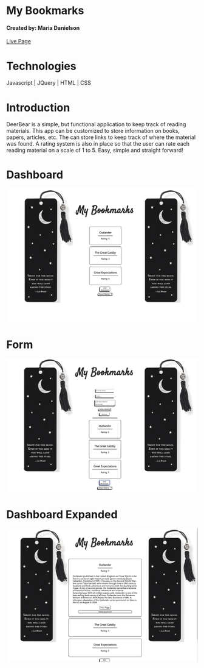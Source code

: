 # My Bookmarks
#### Created by:  Maria Danielson
[Live Page](https://thinkful-ei-heron.github.io/maria-bookmark-app/)



# Technologies 
Javascript | JQuery |  HTML | CSS


# Introduction
DeerBear is a simple, but functional application to keep track of reading materials. This app can be customized to store information on books, papers, articles, etc. The can store links to keep track of where the material was found. A rating system is also in place so that the user can rate each reading material on a scale of 1 to 5. Easy, simple and straight forward! 


# Dashboard
![Dashboard](./images/LP.png)

# Form
![Form](./images/DB.png)

# Dashboard Expanded
![Dashboard Expanded](./images/DBExpanded.png)


